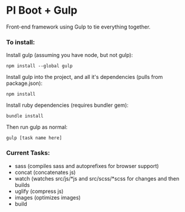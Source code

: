 # PI Boot + Gulp

Front-end framework using Gulp to tie everything together.

### To install:

Install gulp (assuming you have node, but not gulp):

    npm install --global gulp

Install gulp into the project, and all it's dependencies (pulls from package.json):

    npm install

Install ruby dependencies (requires bundler gem):

    bundle install

Then run gulp as normal:

    gulp [task name here]

### Current Tasks:

- sass (compiles sass and autoprefixes for browser support)
- concat (concatenates js)
- watch (watches src/js/\*js and src/scss/\*scss for changes and then builds
- uglify (compress js)
- images (optimizes images)
- build
